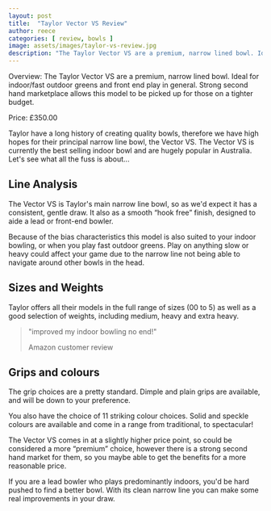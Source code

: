 ```yaml
---
layout: post
title:  "Taylor Vector VS Review"
author: reece
categories: [ review, bowls ]
image: assets/images/taylor-vs-review.jpg
description: "The Taylor Vector VS are a premium, narrow lined bowl. Ideal for indoor/fast outdoor greens and front end play in general. Strong second hand marketplace allows this model to be picked up for those on a tighter budget."
---
```


<div class="overview">

<p>
  
Overview: The Taylor Vector VS are a premium, narrow lined bowl. Ideal for indoor/fast outdoor greens and front end play in general. Strong second hand marketplace allows this model to be picked up for those on a tighter budget.

</p>

<p>
  
Price: £350.00

</p>

</div>

Taylor have a long history of creating quality bowls, therefore we have high hopes for their principal narrow line bowl, the Vector VS. The Vector VS is currently the best selling indoor bowl and are hugely popular in Australia. Let's see what all the fuss is about...

## Line Analysis

The Vector VS is Taylor's main narrow line bowl, so as we'd expect it has a consistent, gentle draw. It also as a smooth “hook free” finish, designed to aide a lead or front-end bowler.

Because of the bias characteristics this model is also suited to your indoor bowling, or when you play fast outdoor greens. Play on anything slow or heavy could affect your game due to the narrow line not being able to navigate around other bowls in the head.


## Sizes and Weights

Taylor offers all their models in the full range of sizes  (00 to 5) as well as a good selection of weights, including medium, heavy and extra heavy.


> "improved my indoor bowling no end!"
>
> Amazon customer review

## Grips and colours

The grip choices are a pretty standard. Dimple and plain grips are available, and will be down to your preference.

You also have the choice of 11 striking colour choices. Solid and speckle colours are available and come in a range from traditional, to spectacular!

The Vector VS comes in at a slightly higher price point, so could be considered a more “premium” choice, however there is a strong second hand market for them, so you maybe able to get the benefits for a more reasonable price.

If you are a lead bowler who plays predominantly indoors, you'd be hard pushed to find a better bowl. With its clean narrow line you can make some real improvements in your draw.

